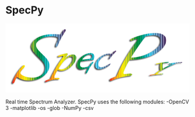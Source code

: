 # SpecPy
![SpecPy](https://github.com/jsbarbosa/SpecPy/blob/master/SpecPy.png)

Real time Spectrum Analyzer.
SpecPy uses the following modules:
-OpenCV 3
-matplotlib
-os
-glob
-NumPy
-csv
